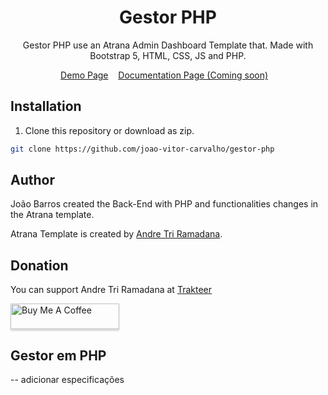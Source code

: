 <h1 align="center">Gestor PHP</h1>

<p align="center">Gestor PHP use an Atrana Admin Dashboard Template that. Made with Bootstrap 5, HTML, CSS, JS and PHP.</p>
<div align="center">


</div>

<p align="center">
	<a href="https://atranathemes.github.io/Atrana/">Demo Page</a>&nbsp;&nbsp;&nbsp;
	<a href="">Documentation Page (Coming soon)</a>&nbsp;&nbsp;&nbsp;
</p>

## Installation

1. Clone this repository or download as zip.

```sh
git clone https://github.com/joao-vitor-carvalho/gestor-php
```

## Author

João Barros created the Back-End with PHP and functionalities changes in the Atrana template. 

Atrana Template is created by <a href="https://www.facebook.com/andreew.co.id/">Andre Tri Ramadana</a>.

## Donation

You can support Andre Tri Ramadana at [Trakteer](https://trakteer.id/atranathemes)

<a href="https://www.buymeacoffee.com/atranathemes" target="_blank"><img src="https://www.buymeacoffee.com/assets/img/custom_images/orange_img.png" alt="Buy Me A Coffee" style="height: 41px !important;width: 174px !important;box-shadow: 0px 3px 2px 0px rgba(190, 190, 190, 0.5) !important;-webkit-box-shadow: 0px 3px 2px 0px rgba(190, 190, 190, 0.5) !important;" ></a>


## Gestor em PHP  

-- adicionar especificações

